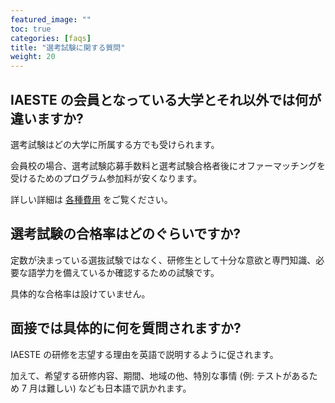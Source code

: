 ```yaml
---
featured_image: ""
toc: true
categories: [faqs]
title: "選考試験に関する質問"
weight: 20
---
```


## IAESTE の会員となっている大学とそれ以外では何が違いますか?

選考試験はどの大学に所属する方でも受けられます。

会員校の場合、選考試験応募手数料と選考試験合格者後にオファーマッチングを受けるためのプログラム参加料が安くなります。

詳しい詳細は [各種費用](../how-it-works.md#各種費用) をご覧ください。

## 選考試験の合格率はどのぐらいですか?

定数が決まっている選抜試験ではなく、研修生として十分な意欲と専門知識、必要な語学力を備えているか確認するための試験です。

具体的な合格率は設けていません。

## 面接では具体的に何を質問されますか?

IAESTE の研修を志望する理由を英語で説明するように促されます。

加えて、希望する研修内容、期間、地域の他、特別な事情 (例: テストがあるため 7 月は難しい) なども日本語で訊かれます。
